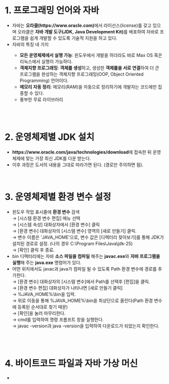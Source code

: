 <h1>1. 프로그래밍 언어와 자바</h1>
<ul>
  <li>
    자바는 <strong>오라클(https://www.oracle.com)</strong>에서 라이선스(license)를 갖고 있으며 오라클은 <strong>자바 개발 도구(JDK, Java Development Kit)</strong>를 배포하여 자바로 프로그램을 쉽게 개발할 수 있도록 기술적 지원을 하고 있다.
  </li>
  <li>
    자바의 특징 네 가지
  </li>
    <ul>
      <li>
        <strong>모든 운영체제에서 실행 가능</strong>: 윈도우에서 개발을 하더라도 바로 Max OS 혹은 리눅스에서 실행이 가능하다.
      </li>
      <li>
        <strong>객체지향 프로그래밍</strong>: <strong>객체를 생성</strong>하고, 생성한 <strong>객체를을 서로 연결</strong>하여 더 큰 프로그램을 완성하는 객체지향 프로그래밍(OOP, Object Oriented Programming) 언어이다.
      </li>
      <li>
        <strong>메모리 자동 정리</strong>: 메모리(RAM)을 자동으로 정리하기에 개발자는 코드에만 집중할 수 있다.
      </li>
      <li>
        풍부한 무료 라이브러리
      </li>
    </ul>
</ul>

<br><br>

<h1>2. 운영체제별 JDK 설치</h1>
<ul>
  <li>
    <strong>https://www.oracle.com/java/technologies/download</strong>에 접속한 뒤 운영체제에 맞는 가장 최신 JDK를 다운 받는다.
  </li>
  <li>
    이후 과정은 도서의 내용을 그대로 따라가면 된다. (경로만 주의하면 됨).
  </li>
</ul>

<br>

<h1>3. 운영체제별 환경 변수 설정</h1>
<ul>
  <li>
    윈도우 작업 표시줄에 <strong>환경 변수</strong> 검색
    <br>→ [시스템 환경 변수 편집] 메뉴 선택
    <br>→ [시스템 속성] 대화상자에서 [환경 변수] 클릭
    <br>→ [환경 변수] 대화상자의 [시스템 변수] 영역의 [새로 만들기] 클릭.
    <br>→ 변수 이름은 'JAVA_HOME'으로, 변수 값은 [디렉터리 찾아보기]를 통해 JDK가 설치된 경로로 설정. (나의 경우 C:\Program Files\Java\jdk-25)
    <br>→ [확인] 클릭 후 종료.
  </li>
  <li>
    bin 디렉터리에는 자바 <strong>소스 파일을 컴파일</strong> 해주는 <strong>javac.exe</strong>와 <strong>자바 프로그램을 실행</strong>해 주는 <strong>java.exe</strong> 명령어가 있다.
  </li>
  <li>
    어떤 위치에서도 javac과 java가 컴파일 될 수 있도록 Path 환경 변수에 경로를 추가한다.
    <br>→ [환경 변수] 대화상자의 [시스템 변수]에서 Path를 선택후 [편집]을 클릭.
    <br>→ [환경 변수 편집] 대화상자가 나타나면 [새로 만들기 클릭]
    <br>→ %JAVA_HOME%\bin을 입력.
    <br>→ 위로 이동을 통해 %JAVA_HOME%\bin을 최상단으로 올린다(Path 환경 변수에 등록된 순서대로 찾기 때문)
    <br>→ [확인]을 눌러 마무리한다.
    <br>→ cmd를 입력하여 명령 프롬프트 창을 실행한다.
    <br>→ javac -version과 java -version을 입력하여 다운로드가 되었는지 확인한다.
  </li>
</ul>

<br><br>

<h1>4. 바이트코드 파일과 자바 가상 머신</h1>
<ul>
  <li>

  </li>
</ul>